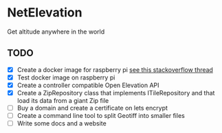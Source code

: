 # NetElevation

Get altitude anywhere in the world

## TODO

- [x] Create a docker image for raspberry pi [see this stackoverflow thread](https://stackoverflow.com/questions/60158729/deploying-asp-net-core-docker-image-from-x86-to-arm-raspberry-pi-in-vs2019)
- [x] Test docker image on raspberry pi
- [x] Create a controller compatible Open Elevation API
- [x] Create a ZipRepository class  that implements ITileRepository and that load its data from a giant Zip file
- [ ] Buy a domain and create a certificate on lets encrypt
- [ ] Create a command line tool to split Geotiff into smaller files
- [ ] Write some docs and a website
